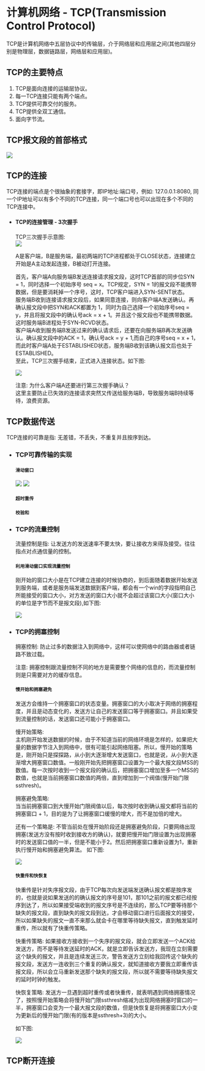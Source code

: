 # 计算机网络 - TCP(Transmission Control Protocol)

TCP是计算机网络中五层协议中的传输层，介于网络层和应用层之间(其他四层分别是物理层，数据链路层，网络层和应用层)。

## TCP的主要特点

1. TCP是面向连接的运输层协议。
2. 每一TCP连接只能有两个端点。
3. TCP提供可靠交付的服务。
4. TCP提供全双工通信。
5. 面向字节流。

## TCP报文段的首部格式

<img src='../Images/TCP_header.png'>

## TCP的连接

TCP连接的端点是个很抽象的套接字，即IP地址:端口号，例如: 127.0.0.1:8080, 同一个IP地址可以有多个不同的TCP连接，同一个端口号也可以出现在多个不同的TCP连接中。

- #### TCP的连接管理 - 3次握手
  
  TCP三次握手示意图:  
  <img src='../Images/three_hands.jpeg'>

  A是客户端，B是服务端，最初两端的TCP进程都处于CLOSE状态，连接建立开始是A主动发起连接，B被动打开连接。  

  首先，客户端A向服务端B发送连接请求报文段，这时TCP首部的同步位SYN = 1，同时选择一个初始序号 seq = x。TCP规定，SYN = 1的报文段不能携带数据，但是要消耗掉一个序号，这时，TCP客户端进入SYN-SENT状态。  
  服务端B收到连接请求报文段后，如果同意连接，则向客户端A发送确认。再确认报文段中把SYN和ACK都置为 1，同时为自己选择一个初始序号seq = y，并且将报文段中的确认号ack = x + 1。并且这个报文段也不能携带数据。这时服务端B进程处于SYN-RCVD状态。  
  客户端A收到服务端B发送过来的确认请求后，还要在向服务端B再次发送确认。确认报文段中的ACK = 1，确认号ack = y + 1,而自己的序号seq = x + 1，而此时客户端A处于ESTABLISHED状态，服务端B收到该确认报文后也处于ESTABLISHED。  
  至此，TCP三次握手结束，正式进入连接状态。如下图:  
  
  <img src='../Images/sanciwoshou.png' />

  注意: 为什么客户端A还要进行第三次握手确认？  
  这里主要防止已失效的连接请求突然又传送给服务端B，导致服务端B持续等待，浪费资源。

## TCP数据传送

TCP连接的可靠是指: 无差错，不丢失，不重复并且按序到达。

- ### TCP可靠传输的实现

  #### `滑动窗口`

  <img src='../Images/huadongchuangkou1.jpeg' />  

  <img src='../Images/huadongchuangkou2.png' />

  #### `超时重传`

  #### `校验和`

- ### TCP的流量控制

  流量控制是指: 让发送方的发送速率不要太快，要让接收方来得及接受。往往指点对点通信量的控制。

  #### `利用滑动窗口实现流量控制`

  刚开始的窗口大小是在TCP建立连接的时候协商的，到后面随着数据开始发送到服务端，或者是服务端发送数据到客户端，都会有一个win的字段指明自己所能接受的窗口大小，对方发送的窗口大小就不会超过该窗口大小(窗口大小的单位是字节而不是报文段),如下图:  

  <img src='../Images/liuliangkongzhi_chuangkou.png' />

- ### TCP的拥塞控制

  拥塞控制: 防止过多的数据注入到网络中，这样可以使网络中的路由器或者链路不致过载。

  注意: 拥塞控制跟流量控制不同的地方是需要整个网络的信息的，而流量控制则是只需要对方的缓存信息。

  #### `慢开始和拥塞避免`

  发送方会维持一个拥塞窗口的状态变量。拥塞窗口的大小取决于网络的拥塞程度，并且是动态变化的，发送方让自己的发送窗口等于拥塞窗口。并且如果受到流量控制的话，发送窗口还可能小于拥塞窗口。  

  慢开始策略:  
  主机刚开始发送数据的时候，由于不知道当前的网络环境是怎样的，如果把大量的数据字节注入到网络中，很有可能引起网络阻塞。所以，慢开始的策略是，刚开始只是探探路，从小到大逐渐增大发送窗口，也就是说，从小到大逐渐增大拥塞窗口数值。一般刚开始先把拥塞窗口设置为一个最大报文段MSS的数值。每一次按时收到一个报文段的确认后，把拥塞窗口增加至多一个MSS的数值，也就是当前拥塞窗口数值的两倍，直到增加到一个阀值(慢开始门限ssthresh)。  

  拥塞避免策略:  
  当当前拥塞窗口到大慢开始门限阀值以后，每次按时收到确认报文都将当前的拥塞窗口 + 1，目的是为了让拥塞窗口缓慢的增大，而不是加倍的增大。  

  还有一个策略是: 不管当前处在慢开始阶段还是拥塞避免阶段，只要网络出现拥塞(发送方没有按时收到接收方的确认)，就要把慢开始门限设置为出现拥塞时的发送窗口值的一半，但是不能小于2。然后把拥塞窗口重新设置为1，重新执行慢开始和拥塞避免算法。 如下图:  

  <img src='../Images/mankaishi.png' />
  
  #### `快重传和快恢复`

  快重传是针对失序报文段，由于TCP每次向发送端发送确认报文都是按序发的，也就是说如果发送的的确认报文的序号是101，那101之前的报文都已经按序到达了，所以如果接受端收到的报文序号是不连续的，那么TCP要等待那个缺失的报文段，直到缺失的报文段到达，才会移动窗口进行后面报文的接受，所以如果缺失的报文一直不来那么就会卡在哪里等待缺失报文，直到触发延时重传，所以就有了快重传策略。  

  快重传策略: 如果接收方接收到一个失序的报文段，就会立即发送一个ACK给发送方，而不是等待发送延时的ACK，就是立即告诉发送方，我现在立刻需要这个缺失的报文，并且是连续发送三次，警告发送方立刻给我回传这个缺失的报文段，发送方一连收到三个重复的确认报文，就知道接收方要我立即重传该报文段，所以会立马重新发送那个缺失的报文段，所以就不需要等待缺失报文的延时时钟的触发。  

  快恢复策略: 发送方一旦遇到超时重传或者快重传，就表明遇到网络拥塞情况了，按照慢开始策略会将慢开始门限ssthresh缩减为出现网络拥塞时窗口的一半，拥塞窗口会变为一个最大报文段的数值，但是快恢复是将拥塞窗口大小变为更新后的慢开始门限(有的版本是ssthresh+3)的大小。  

  如下图: 

  <img src='../Images/kuaihuifu.jpeg'>  

## TCP断开连接




